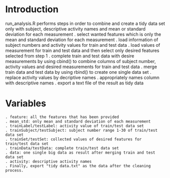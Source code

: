 # Introduction
run_analysis.R performs steps in order to combine and create a tidy data set only with subject, descriptive activity names and mean or standard deviation for each measurement
	. select wanted features which is only the mean and standard deviation for each measurement
	. load information of subject numbers and activity values for train and test data
	. load values of measurement for train and test data and then select only desired features selected from step 1
	. complete train and test data with desire measurements by using cbind() to combine columns of subject number, activity values and desired measurements for train and test data
	. merge train data and test data by using rbind() to create one single data set
	. replace activity values by decriptive names
	. appropriately names column with descriptive names
	. export a text file of the result as tidy data

# Variables
	. feature: all the features that has been provided
	. mean_std: only mean and standard deviation of each measurement
	. trainLabel/testLabel: activity value of train/test data set
	. trainSubject/testSubject: subject number range 1-30 of train/test data set
	. trainSet/testSet: collected values of desired features for train/test data set
	. trainData/testData: complete train/test data set
	. data: one single big data as result after merging train and test data set
	. activity: descriptive activity names
	. Finally, export "tidy data.txt" as the data after the cleaning process.
